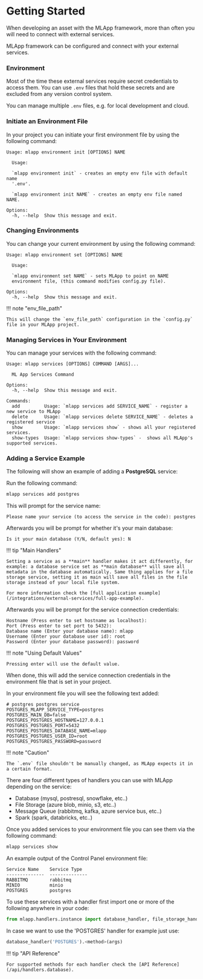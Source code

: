 # Getting Started

When developing an asset with the MLApp framework, more than often you will need to connect with external services.

MLApp framework can be configured and connect with your external services.

### Environment

Most of the time these external services require secret credentials to access them. You can use `.env` files that hold these secrets and are excluded from any version control system.

You can manage multiple `.env` files, e.g. for local development and cloud.

### Initiate an Environment File

In your project you can initiate your first environment file by using the following command:
```text
Usage: mlapp environment init [OPTIONS] NAME

  Usage:

  `mlapp environment init` - creates an empty env file with default name
  '.env'.

  `mlapp environment init NAME` - creates an empty env file named NAME.

Options:
  -h, --help  Show this message and exit.
```

### Changing Environments

You can change your current environment by using the following command:
```text
Usage: mlapp environment set [OPTIONS] NAME

  Usage:

  `mlapp environment set NAME` - sets MLApp to point on NAME
  environment file, (this command modifies config.py file).

Options:
  -h, --help  Show this message and exit.
```
!!! note "env_file_path"

    This will change the `env_file_path` configuration in the `config.py` file in your MLApp project.

### Managing Services in Your Environment

You can manage your services with the following command:
```text
Usage: mlapp services [OPTIONS] COMMAND [ARGS]...

  ML App Services Command

Options:
  -h, --help  Show this message and exit.

Commands:
  add         Usage: `mlapp services add SERVICE_NAME` - register a new service to MLApp 
  delete      Usage: `mlapp services delete SERVICE_NAME` - deletes a registered service
  show        Usage: `mlapp services show` - shows all your registered services.
  show-types  Usage: `mlapp services show-types` -  shows all MLApp's supported services.
```

### Adding a Service Example

The following will show an example of adding a **PostgreSQL** service:

Run the following command:
```bash
mlapp services add postgres
```

This will prompt for the service name:
```text
Please name your service (to access the service in the code): postgres
```

Afterwards you will be prompt for whether it's your main database:
```text
Is it your main database (Y/N, default yes): N
```

!!! tip "Main Handlers"

    Setting a service as a **main** handler makes it act differently, for example: a database service set as **main database** will save all metadata in the database automatically. Same thing applies for a file storage service, setting it as main will save all files in the file storage instead of your local file system.

    For more information check the [full application example](/integrations/external-services/full-app-example).


Afterwards you will be prompt for the service connection credentials:
```text
Hostname (Press enter to set hostname as localhost): 
Port (Press enter to set port to 5432): 
Database name (Enter your database name): mlapp
Username (Enter your database user id): root
Password (Enter your database password): password
```

!!! note "Using Default Values"
    
    Pressing enter will use the default value.

When done, this will add the service connection credentials in the environment file that is set in your project.

In your environment file you will see the following text added:
```text
# postgres postgres service
POSTGRES_MLAPP_SERVICE_TYPE=postgres
POSTGRES_MAIN_DB=false
POSTGRES_POSTGRES_HOSTNAME=127.0.0.1
POSTGRES_POSTGRES_PORT=5432
POSTGRES_POSTGRES_DATABASE_NAME=mlapp
POSTGRES_POSTGRES_USER_ID=root
POSTGRES_POSTGRES_PASSWORD=password
```

!!! note "Caution" 
    
    The `.env` file shouldn't be manually changed, as MLApp expects it in a certain format.

There are four different types of handlers you can use with MLApp depending on the service:

- Database (mysql, postresql, snowflake, etc..)
- File Storage (azure blob, minio, s3, etc..)
- Message Queue (rabbitmq, kafka, azure service bus, etc..)
- Spark (spark, databricks, etc..)

Once you added services to your environment file you can see them via the following command:

```bash
mlapp services show
```

An example output of the Control Panel environment file:
```text
Service Name    Service Type
--------------  --------------
RABBITMQ        rabbitmq
MINIO           minio
POSTGRES        postgres
```

To use these services with a handler first import one or more of the following anywhere in your code:
```python
from mlapp.handlers.instance import database_handler, file_storage_handler, message_queue_handler, spark_handler
```

In case we want to use the 'POSTGRES' handler for example just use:
```python
database_handler('POSTGRES').<method>(args)
```

!!! tip "API Reference" 

    For supported methods for each handler check the [API Reference](/api/handlers.database).

